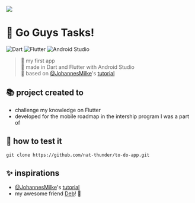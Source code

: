 <a href="https://github.com/nat-thunder/to-do-app/blob/main/README-ptbr.md"><img src="https://img.shields.io/badge/%20🇧🇷%20LER%20EM%20PT&#8208;BR-yellow.svg?style=for-the-badge"></a>

# 🐝 Go Guys Tasks!
![Dart](https://img.shields.io/badge/dart-%230175C2.svg?style=for-the-badge&logo=dart&logoColor=white)
![Flutter](https://img.shields.io/badge/Flutter-%2302569B.svg?style=for-the-badge&logo=Flutter&logoColor=white)
![Android Studio](https://img.shields.io/badge/Android%20Studio-3DDC84.svg?style=for-the-badge&logo=android-studio&logoColor=white)
> 🌼 my first app<br>
> 🌻 made in Dart and Flutter with Android Studio<br>
> 🌷 based on [@JohannesMilke](https://github.com/JohannesMilke/todo_app_ui_example)'s [tutorial](https://youtu.be/kN9Yfd4fu04) 

## 📚 project created to
  - challenge my knowledge on Flutter
  - developed for the mobile roadmap in the intership program I was a part of

## 📑 how to test it
  ```
  git clone https://github.com/nat-thunder/to-do-app.git
  ```
  
## ✨ inspirations
  - [@JohannesMilke](https://github.com/JohannesMilke/todo_app_ui_example)'s [tutorial](https://youtu.be/kN9Yfd4fu04)
  - my awesome friend [Deb](https://instagram.com/honeymustarddl?igshid=MzRlODBiNWFlZA==)! 💛
